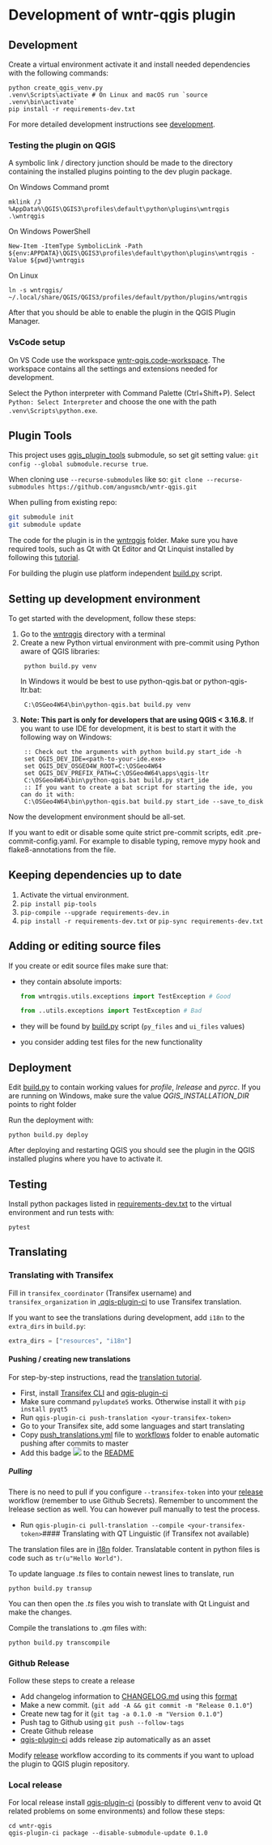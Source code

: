 Development of wntr-qgis plugin
===========================

## Development

Create a virtual environment activate it and install needed dependencies with the following commands:
```console
python create_qgis_venv.py
.venv\Scripts\activate # On Linux and macOS run `source .venv\bin\activate`
pip install -r requirements-dev.txt
```

For more detailed development instructions see [development](docs/development.md).

### Testing the plugin on QGIS

A symbolic link / directory junction should be made to the directory containing the installed plugins pointing to the dev plugin package.

On Windows Command promt
```console
mklink /J %AppData%\QGIS\QGIS3\profiles\default\python\plugins\wntrqgis .\wntrqgis
```

On Windows PowerShell
```console
New-Item -ItemType SymbolicLink -Path ${env:APPDATA}\QGIS\QGIS3\profiles\default\python\plugins\wntrqgis -Value ${pwd}\wntrqgis
```

On Linux
```console
ln -s wntrqgis/ ~/.local/share/QGIS/QGIS3/profiles/default/python/plugins/wntrqgis
```

After that you should be able to enable the plugin in the QGIS Plugin Manager.

### VsCode setup

On VS Code use the workspace [wntr-qgis.code-workspace](wntr-qgis.code-workspace).
The workspace contains all the settings and extensions needed for development.

Select the Python interpreter with Command Palette (Ctrl+Shift+P). Select `Python: Select Interpreter` and choose
the one with the path `.venv\Scripts\python.exe`.

## Plugin Tools

This project uses [qgis_plugin_tools](https://github.com/angusmcb/qgis_plugin_tools) submodule,
so set git setting value: `git config --global submodule.recurse true`.

When cloning use `--recurse-submodules` like so:
`git clone --recurse-submodules https://github.com/angusmcb/wntr-qgis.git`

When pulling from existing repo:
```sh
git submodule init
git submodule update
```


The code for the plugin is in the [wntrqgis](../wntr-qgis) folder. Make sure you have required tools, such as
Qt with Qt Editor and Qt Linquist installed by following this
[tutorial](https://www.qgistutorials.com/en/docs/3/building_a_python_plugin.html#get-the-tools).

For building the plugin use platform independent [build.py](../wntr-qgis/build.py) script.

## Setting up development environment

To get started with the development, follow these steps:

1. Go to the  [wntrqgis](../wntr-qgis) directory with a terminal
1. Create a new Python virtual environment with pre-commit using Python aware of QGIS libraries:
   ```shell
    python build.py venv
    ```
   In Windows it would be best to use python-qgis.bat or python-qgis-ltr.bat:
   ```shell
    C:\OSGeo4W64\bin\python-qgis.bat build.py venv
   ```
1. **Note: This part is  only for developers that are using QGIS < 3.16.8.** If you want to use IDE for development, it is best to start it with the
   following way on Windows:
   ```shell
    :: Check out the arguments with python build.py start_ide -h
    set QGIS_DEV_IDE=<path-to-your-ide.exe>
    set QGIS_DEV_OSGEO4W_ROOT=C:\OSGeo4W64
    set QGIS_DEV_PREFIX_PATH=C:\OSGeo4W64\apps\qgis-ltr
    C:\OSGeo4W64\bin\python-qgis.bat build.py start_ide
    :: If you want to create a bat script for starting the ide, you can do it with:
    C:\OSGeo4W64\bin\python-qgis.bat build.py start_ide --save_to_disk
   ```

Now the development environment should be all-set.

If you want to edit or disable some quite strict pre-commit scripts, edit .pre-commit-config.yaml.
For example to disable typing, remove mypy hook and flake8-annotations from the file.

## Keeping dependencies up to date

1. Activate the virtual environment.
2. `pip install pip-tools`
3. `pip-compile --upgrade requirements-dev.in`
4. `pip install -r requirements-dev.txt` or `pip-sync requirements-dev.txt`

## Adding or editing  source files

If you create or edit source files make sure that:

* they contain absolute imports:
    ```python
    from wntrqgis.utils.exceptions import TestException # Good

    from ..utils.exceptions import TestException # Bad

    ```
* they will be found by [build.py](../wntrqgis/build.py) script (`py_files` and `ui_files` values)

* you consider adding test files for the new functionality
## Deployment

Edit [build.py](../wntrqgis/build.py) to contain working values for *profile*, *lrelease* and *pyrcc*. If you are
running on Windows, make sure the value *QGIS_INSTALLATION_DIR* points to right folder

Run the deployment with:

```shell script
python build.py deploy
```

After deploying and restarting QGIS you should see the plugin in the QGIS installed plugins where you have to activate
it.


## Testing

Install python packages listed in [requirements-dev.txt](../requirements-dev.txt) to the virtual environment
and run tests with:

```shell script
pytest
```

## Translating

### Translating with Transifex

Fill in `transifex_coordinator` (Transifex username) and `transifex_organization`
in [.qgis-plugin-ci](../.qgis-plugin-ci) to use Transifex translation.

If you want to see the translations during development, add `i18n` to the `extra_dirs` in `build.py`:

```python
extra_dirs = ["resources", "i18n"]
```

#### Pushing / creating new translations

For step-by-step instructions, read the [translation tutorial](./translation_tutorial.md#Tutorial).

* First, install [Transifex CLI](https://docs.transifex.com/client/installing-the-client) and
  [qgis-plugin-ci](https://github.com/opengisch/qgis-plugin-ci)
* Make sure command `pylupdate5` works. Otherwise install it with `pip install pyqt5`
* Run `qgis-plugin-ci push-translation <your-transifex-token>`
* Go to your Transifex site, add some languages and start translating
* Copy [push_translations.yml](push_translations.yml) file to [workflows](../.github/workflows) folder to enable
  automatic pushing after commits to master
* Add this badge ![](https://github.com/angusmcb/wntr-qgis/workflows/Translations/badge.svg) to
  the [README](../README.md)

##### Pulling

There is no need to pull if you configure `--transifex-token` into your
[release](../.github/workflows/release.yml) workflow (remember to use Github Secrets). Remember to uncomment the
lrelease section as well. You can however pull manually to test the process.

* Run `qgis-plugin-ci pull-translation --compile <your-transifex-token>`#### Translating with QT Linguistic (if Transifex not available)

The translation files are in [i18n](../wntr-qgis/resources/i18n) folder. Translatable content in python files is
code such as `tr(u"Hello World")`.

To update language *.ts* files to contain newest lines to translate, run

```shell script
python build.py transup
```

You can then open the *.ts* files you wish to translate with Qt Linguist and make the changes.

Compile the translations to *.qm* files with:

```shell script
python build.py transcompile
```


### Github Release

Follow these steps to create a release

* Add changelog information to [CHANGELOG.md](../CHANGELOG.md) using this
  [format](https://raw.githubusercontent.com/opengisch/qgis-plugin-ci/master/CHANGELOG.md)
* Make a new commit. (`git add -A && git commit -m "Release 0.1.0"`)
* Create new tag for it (`git tag -a 0.1.0 -m "Version 0.1.0"`)
* Push tag to Github using `git push --follow-tags`
* Create Github release
* [qgis-plugin-ci](https://github.com/opengisch/qgis-plugin-ci) adds release zip automatically as an asset

Modify [release](../.github/workflows/release.yml) workflow according to its comments if you want to upload the
plugin to QGIS plugin repository.

### Local release

For local release install [qgis-plugin-ci](https://github.com/opengisch/qgis-plugin-ci) (possibly to different venv
to avoid Qt related problems on some environments) and follow these steps:
```shell
cd wntr-qgis
qgis-plugin-ci package --disable-submodule-update 0.1.0
```

